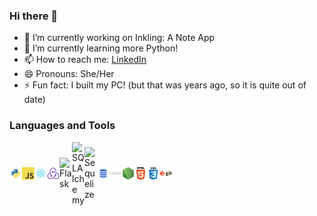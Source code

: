 ### Hi there 👋

- 🔭 I’m currently working on Inkling: A Note App
- 🌱 I’m currently learning more Python!
- 📫 How to reach me: [LinkedIn](www.linkedin.com/in/anna-phillips-software-engineer)
- 😄 Pronouns: She/Her
- ⚡ Fun fact: I built my PC! (but that was years ago, so it is quite out of date)


### Languages and Tools

<div style="display: flex; align-items: center;">

  <img src="https://github.com/github/explore/raw/main/topics/python/python.png" width="20" alt="Python">
  <img src="https://github.com/github/explore/raw/main/topics/javascript/javascript.png" width="20" alt="JavaScript">
  <img src="https://github.com/github/explore/raw/main/topics/react/react.png" width="20" alt="React">
  <img src="https://github.com/github/explore/raw/main/topics/redux/redux.png" width="20" alt="Redux">
  <img src="https://res.cloudinary.com/dfnqaxcck/image/upload/v1687215405/flask_l9vp6a.png" width="20" alt="Flask">
  <img src="https://res.cloudinary.com/dfnqaxcck/image/upload/c_scale,w_301/v1687216244/sqlalch_wbvdbm.png" width="20" alt="SQLAlchemy">
  <img src="https://res.cloudinary.com/dfnqaxcck/image/upload/c_scale,w_278/v1687215975/seq_njsb4b.png" width="20" alt="Sequelize">
  <img src="https://github.com/github/explore/raw/main/topics/sql/sql.png" width="20" alt="SQL">
  <img src="https://github.com/github/explore/raw/main/topics/express/express.png" width="20" alt="Express">
  <img src="https://github.com/github/explore/raw/main/topics/nodejs/nodejs.png" width="20" alt="Node.js">
  <img src="https://github.com/github/explore/raw/main/topics/html/html.png" width="20" alt="HTML">
  <img src="https://github.com/github/explore/raw/main/topics/css/css.png" width="20" alt="CSS">
  <img src="https://github.com/github/explore/raw/main/topics/git/git.png" width="20" alt="Git">

</div>
